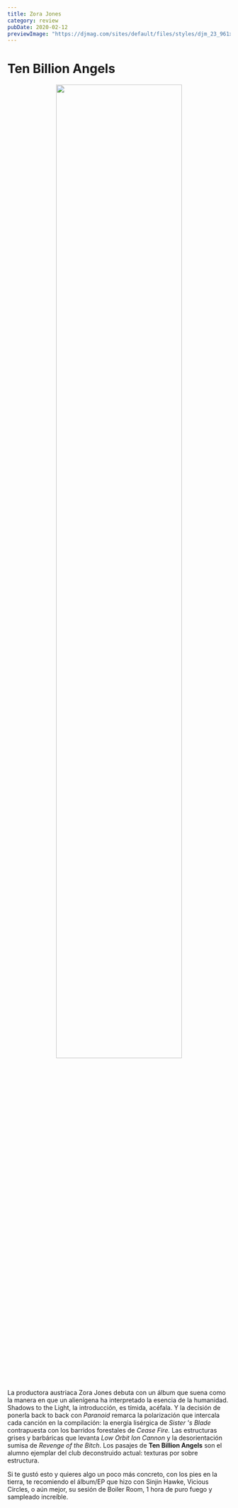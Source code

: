 ```yaml
---
title: Zora Jones
category: review
pubDate: 2020-02-12
previewImage: "https://djmag.com/sites/default/files/styles/djm_23_961x540_jpg/public/article/image/Zora%20Jones_by_Sabina%20Bo%CC%88sch_1.jpg?itok=dxoz-dlH"
---
```



# Ten Billion Angels

<center>
<img
style="width:75%"
src="https://f4.bcbits.com/img/a0083763488_65">
</center>

La productora austriaca Zora Jones debuta con un álbum que suena como la manera en que un alienígena ha interpretado la esencia de la humanidad. Shadows to the Light, la introducción, es tímida, acéfala. Y la decisión de ponerla back to back con *Paranoid* remarca la polarización que intercala cada canción en la compilación: la energía lisérgica de *Sister 's Blade* contrapuesta con los barridos forestales de *Cease Fire.* Las estructuras grises y barbáricas que levanta *Low Orbit Ion Cannon* y la desorientación sumisa de *Revenge of the Bitch*. Los pasajes de **Ten Billion Angels** son el alumno ejemplar del club deconstruido actual: texturas por sobre estructura.

Si te gustó esto y quieres algo un poco más concreto, con los pies en la tierra, te recomiendo el álbum/EP que hizo con Sinjin Hawke, Vicious Circles, o aún mejor, su sesión de Boiler Room, 1 hora de puro fuego y sampleado increíble.
